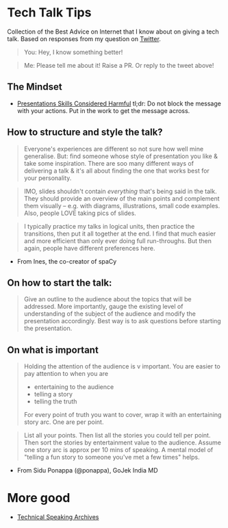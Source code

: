 # Tech Talk Tips

Collection of the Best Advice on Internet that I know about on giving a tech talk. Based on responses from my question on [Twitter](https://twitter.com/NirantK/status/1149155845604704257). 


> You: Hey, I know something better! 

> Me: Please tell me about it! Raise a PR. Or reply to the tweet above!

## The Mindset
- [Presentations Skills Considered Harmful](http://seriouspony.com/blog/2013/10/4/presentation-skills-considered-harmful)
tl;dr: Do not block the message with your actions. Put in the work to get the message across. 

## How to structure and style the talk? 

> Everyone's experiences are different so not sure how well mine generalise. But: find someone whose style of presentation you like & take some inspiration. There are soo many different ways of delivering a talk & it's all about finding the one that works best for your personality.

> IMO, slides shouldn't contain *everything* that's being said in the talk. They should provide an overview of the main points and complement them visually – e.g. with diagrams, illustrations, small code examples. Also, people LOVE taking pics of slides.

> I typically practice my talks in logical units, then practice the transitions, then put it all together at the end. I find that much easier and more efficient than only ever doing full run-throughs. But then again, people have different preferences here.

- From Ines, the co-creator of spaCy

## On how to start the talk: 
> Give an outline to the audience about the topics that will be addressed. More importantly, gauge the existing level of understanding of the subject of the audience and modify the presentation accordingly. Best way is to ask questions before starting the presentation.

## On what is important
> Holding the attention of the audience is v important. You are easier to pay attention to when you are 
> * entertaining to the audience
> * telling a story
> * telling the truth
> 
> For every point of truth you want to cover, wrap it with an entertaining story arc. One are per point.

> List all your points. Then list all the stories you could tell per point. Then sort the stories by entertainment value to the audience. 
> Assume one story arc is approx per 10 mins of speaking. A mental model of "telling a fun story to someone you've met a few times" helps.
- From Sidu Ponappa (@ponappa), GoJek India MD

# More good 
- [Technical Speaking Archives](https://twitter.com/techspeakdigest?lang=en)
